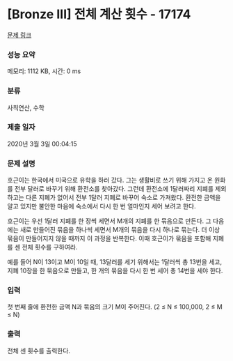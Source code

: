 # [Bronze III] 전체 계산 횟수 - 17174 

[문제 링크](https://www.acmicpc.net/problem/17174) 

### 성능 요약

메모리: 1112 KB, 시간: 0 ms

### 분류

사칙연산, 수학

### 제출 일자

2020년 3월 3일 00:04:15

### 문제 설명

<p>호근이는 한국에서 미국으로 유학을 하러 갔다. 그는 생활비로 쓰기 위해 가지고 온 원화를 전부 달러로 바꾸기 위해 환전소를 찾아갔다. 그런데 환전소에 1달러짜리 지폐를 제외하고는 다른 지폐가 없어서 전부 1달러 지폐로 바꾸어 숙소로 가져왔다. 환전한 금액을 알고 있지만 불안한 마음에 숙소에서 다시 한 번 얼마인지 세어 보려고 한다.</p>

<p>호근이는 우선 1달러 지폐를 한 장씩 세면서 M개의 지폐를 한 묶음으로 만든다. 그 다음에는 새로 만들어진 묶음을 하나씩 세면서 M개의 묶음을 다시 하나로 묶는다. 더 이상 묶음이 만들어지지 않을 때까지 이 과정을 반복한다. 이때 호근이가 묶음을 포함해 지폐를 센 전체 횟수를 구하여라.</p>

<p>예를 들어 N이 13이고 M이 10일 때, 13달러를 세기 위해서는 1달러씩 총 13번을 세고, 지폐 10장을 한 묶음으로 만들고, 한 개의 묶음을 다시 한 번 세어 총 14번을 세야 한다.</p>

### 입력 

 <p>첫 번째 줄에 환전한 금액 N과 묶음의 크기 M이 주어진다. (2 ≤ N ≤ 100,000, 2 ≤ M ≤ N)</p>

### 출력 

 <p>전체 센 횟수를 출력한다.</p>


